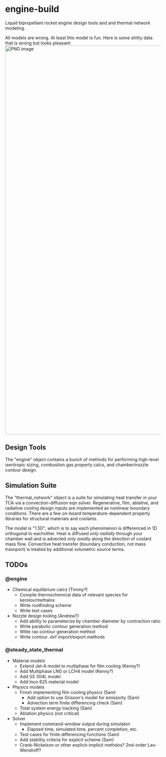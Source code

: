 # engine-build
Liquid bipropellant rocket engine design tools and and thermal network modeling.

All models are wrong. At least this model is fun. Here is some shitty data that is wrong but looks pleasant:
<img width="1256" alt="PNG image" src="https://github.com/user-attachments/assets/dd5a3ed7-0073-4184-9f5d-179a5f1115bb">

## Design Tools
The "engine" object contains a bunch of methods for performing high-level isentropic sizing, combustion gas property calcs, and chamber/nozzle contour design.

## Simulation Suite
The "thermal_network" object is a suite for simulating heat transfer in your TCA via a convection-diffusion eqn solver. Regenerative, film, ablative, and radiative cooling design inputs are implemented as nonlinear boundary conditions. There are a few on-board temperature-dependent property libraries for structural materials and coolants.

The model is "1.5D", which is to say each phenomenon is differenced in 1D orthogonal to eachother. Heat is diffused *only radially* through your chamber wall and is advected *only axially* along the direction of coolant mass flow. Convective heat transfer (boundary conduction, not mass trasnport) is treated by additional volumetric source terms.

## TODOs

### @engine
* Chemical equilibrium calcs (Timmy?)
  * Compile thermochemical data of relevant species for kerolox/methalox
  * Write rootfinding scheme
  * Write test cases
* Nozzle design tooling (Andrew?)
  * Add ability to parameterize by chamber diameter by contraction ratio
  * Write parabolic contour generation method
  * Wtite rao contour generation method
  * Write contour .dxf import/export methods
 
### @steady_state_thermal
* Material models
  * Extend Jet-A model to multiphase for film cooling (Kenny?)
  * Add Multiphase LNG or LCH4 model (Kenny?)
  * Add SS 304L model
  * Add Inco 625 material model
* Physics models
  * Finish implementing film cooling physics (Sam)
    * Add option to use Grisson's model for emissivity (Sam)
    * Advection term finite differencing check (Sam)
  * Total system energy tracking (Sam)
  * Ablation physics (not critical)
* Solver 
  * Implement command-window output during simulaton
    * Elapsed time, simulated time, percent completion, etc.
  * Test cases for finite differencing functions (Sam)
  * Add stability criteria for explicit scheme (Sam)
  * Crank-Nickelson or other explicit-implicit methdos? 2nd-order Lax-Wendroff?




